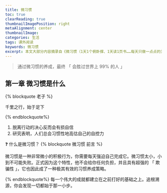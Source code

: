 ```yaml
---
title: 微习惯
toc: true
clearReading: true
thumbnailImagePosition: right
metaAlignment: center
thumbnailImage:
categories: 生活
tags: 课外阅读
keywords: 微习惯
excerpt: 本文大部分内容摘录自《微习惯（1天1个俯卧撑、1天读1页书……每天只做一点点的无负担习惯策略，简单到不可能失败的自我管理法则！）》，[美]斯蒂芬·盖斯
---
```


> 通过微习惯的养成，最终 「 会胜过世界上 99% 的人 」

## 第一章 微习惯是什么

{% blockquote 老子  %}

千里之行，始于足下

{% endblockquote%}

1. 脱离行动的决心反而会有损自信
2. 研究表明，人们总会习惯性地高估自己的自控力

:question: 什么是微习惯？
{% blockquote 微习惯 前言  %}

微习惯是一种非常微小的积极行为，你需要每天强迫自己完成它。微习惯太小，小到不可能失败。正式因为这个特性，他不会给你任何负担，并且具有超强的 「 欺骗性 」，它也因此成了一种极其有效的习惯养成策略。

{% endblockquote%}
每一个伟大的成就都建立在之前打好的基础之上。追根溯源，你会发现一切都始于那一小步。
